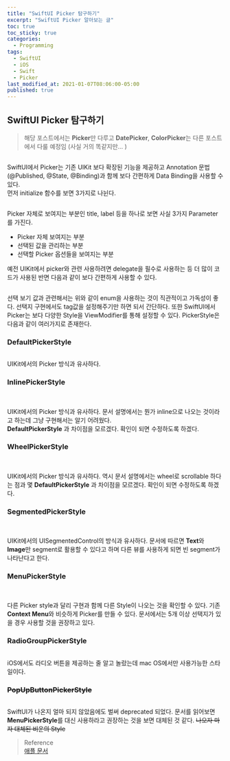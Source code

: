 ```yaml
---
title: "SwiftUI Picker 탐구하기"
excerpt: "SwiftUI Picker 알아보는 글"
toc: true
toc_sticky: true
categories:
  - Programming
tags:
  - SwiftUI
  - iOS
  - Swift
  - Picker
last_modified_at: 2021-01-07T08:06:00-05:00
published: true
---
```


## SwiftUI Picker 탐구하기

> 해당 포스트에서는 **Picker**만 다루고 **DatePicker**, **ColorPicker**는
>  다른 포스트에서 다룰 예정임 (사실 거의 똑같지만... )

<center>
<figure>
<img src="/assets/images/swiftui_picker_1.png" alt="">
<figcaption></figcaption>
</figure>
</center>

SwiftUI에서 Picker는 기존 UIKit 보다 확장된 기능을 제공하고 Annotation 문법(@Published, @State, @Binding)과 함께 보다 간편하게 Data Binding을 사용할 수 있다.
<br>
먼저 initialize 함수를 보면 3가지로 나뉜다.

<center>
<figure>
<img src="/assets/images/swiftui_picker_2.png" alt="">
<figcaption></figcaption>
</figure>
</center>

Picker 자체로 보여지는 부분인 title, label 등을 하나로 보면 사실 3가지 Parameter를 가진다. 

- Picker 자체 보여지는 부분
- 선택된 값을 관리하는 부분
- 선택할 Picker 옵션들을 보여지는 부분


예전 UIKit에서 picker와 관련 사용하려면 delegate을 필수로 사용하는 등 더 많이 코드가 사용된 반면 다음과 같이 보다 간편하게 사용할 수 있다.

<center>
<figure>
<img src="/assets/images/swiftui_picker_3.png" alt="">
<figcaption></figcaption>
</figure>
</center>

선택 보기 값과 관련해서는 위와 같이 enum을 사용하는 것이 직관적이고 가독성이 좋다. 선택지 구현에서도 tag값을 설정해주기만 하면 되서 간단하다. 또한 SwiftUI에서 Picker는 보다 다양한 Style을 ViewModifier를 통해 설정할 수 있다.
PickerStyle은 다음과 같이 여러가지로 존재한다.

### DefaultPickerStyle

<center>
<figure>
<img src="/assets/images/swiftui_picker_4.png" alt="">
<figcaption></figcaption>
</figure>
</center>

UIKit에서의 Picker 방식과 유사하다. 

### InlinePickerStyle

<center>
<figure>
<img src="/assets/images/swiftui_picker_4.png" alt="">
<img src="/assets/images/swiftui_picker_10.png" alt="">
<figcaption></figcaption>
</figure>
</center>

UIKit에서의 Picker 방식과 유사하다. 문서 설명에서는 뭔가 inline으로 나오는 것이라고 하는데 그냥 구현해서는 알기 어려웠다. <br>
**DefaultPickerStyle** 과 차이점을 모르겠다. 확인이 되면 수정하도록 하겠다.

### WheelPickerStyle

<center>
<figure>
<img src="/assets/images/swiftui_picker_4.png" alt="">
<img src="/assets/images/swiftui_picker_11.png" alt="">
<figcaption></figcaption>
</figure>
</center>

UIKit에서의 Picker 방식과 유사하다. 역시 문서 설명에서는 wheel로 scrollable 하다는 점과 몇
**DefaultPickerStyle** 과 차이점을 모르겠다. 확인이 되면 수정하도록 하겠다.

### SegmentedPickerStyle

<center>
<figure>
<img src="/assets/images/swiftui_picker_5.png" alt="">
<img src="/assets/images/swiftui_picker_12.png" alt="">
<figcaption></figcaption>
</figure>
</center>

UIKit에서의 UISegmentedControl의 방식과 유사하다. 문서에 따르면 **Text**와 **Image**만 segment로 활용할 수 있다고 하며 다른 뷰를 사용하게 되면 빈 segment가 나타난다고 한다.

### MenuPickerStyle

<center>
<figure>
<img src="/assets/images/swiftui_picker_6.png" alt="">
<img src="/assets/images/swiftui_picker_13.png" alt="">
<figcaption></figcaption>
</figure>
</center>

다른 Picker style과 달리 구현과 함께 다른 Style이 나오는 것을 확인할 수 있다. 기존 **Context Menu**와 비슷하게 Picker를 만들 수 있다. 문서에서는 5개 이상 선택지가 있을 경우 사용할 것을 권장하고 있다.

### RadioGroupPickerStyle

<center>
<figure>
<img src="/assets/images/swiftui_picker_7.png" alt="">
<figcaption></figcaption>
<img src="/assets/images/swiftui_picker_9.png" alt="">
<figcaption></figcaption>
</figure>
</center>

iOS에서도 라디오 버튼을 제공하는 줄 알고 놀랐는데 mac OS에서만 사용가능한 스타일이다. 

### <strike>PopUpButtonPickerStyle</strike>

<center>
<figure>
<img src="/assets/images/swiftui_picker_8.png" alt="">
<figcaption></figcaption>
</figure>
</center>

SwiftUI가 나온지 얼마 되지 않았음에도 벌써 deprecated 되었다. 문서를 읽어보면 
**MenuPickerStyle**를 대신 사용하라고 권장하는 것을 보면 대체된 것 같다. <strike>나오자 마자 대체된 비운의 Style</strike>

> Reference <br >
> [애플 문서](https://developer.apple.com/documentation/swiftui/)


